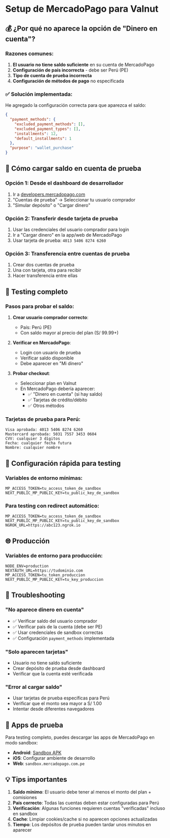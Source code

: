 # Setup de MercadoPago para Valnut

## 💰 ¿Por qué no aparece la opción de "Dinero en cuenta"?

### **Razones comunes:**

1. **El usuario no tiene saldo suficiente** en su cuenta de MercadoPago
2. **Configuración de país incorrecta** - debe ser Perú (PE)
3. **Tipo de cuenta de prueba incorrecta**
4. **Configuración de métodos de pago** no especificada

### **✅ Solución implementada:**

He agregado la configuración correcta para que aparezca el saldo:

```json
{
  "payment_methods": {
    "excluded_payment_methods": [],
    "excluded_payment_types": [],
    "installments": 12,
    "default_installments": 1
  },
  "purpose": "wallet_purchase"
}
```

## 🔧 Cómo cargar saldo en cuenta de prueba

### **Opción 1: Desde el dashboard de desarrollador**
1. Ir a [developers.mercadopago.com](https://developers.mercadopago.com)
2. "Cuentas de prueba" → Seleccionar tu usuario comprador
3. "Simular depósito" o "Cargar dinero"

### **Opción 2: Transferir desde tarjeta de prueba**
1. Usar las credenciales del usuario comprador para login
2. Ir a "Cargar dinero" en la app/web de MercadoPago
3. Usar tarjeta de prueba: `4013 5406 8274 6260`

### **Opción 3: Transferencia entre cuentas de prueba**
1. Crear dos cuentas de prueba
2. Una con tarjeta, otra para recibir
3. Hacer transferencia entre ellas

## 🧪 Testing completo

### **Pasos para probar el saldo:**

1. **Crear usuario comprador correcto**:
   - País: Perú (PE)
   - Con saldo mayor al precio del plan (S/ 99.99+)

2. **Verificar en MercadoPago**:
   - Login con usuario de prueba
   - Verificar saldo disponible
   - Debe aparecer en "Mi dinero"

3. **Probar checkout**:
   - Seleccionar plan en Valnut
   - En MercadoPago debería aparecer:
     - ✅ "Dinero en cuenta" (si hay saldo)
     - ✅ Tarjetas de crédito/débito
     - ✅ Otros métodos

### **Tarjetas de prueba para Perú**:
```
Visa aprobada: 4013 5406 8274 6260
Mastercard aprobada: 5031 7557 3453 0604
CVV: cualquier 3 dígitos
Fecha: cualquier fecha futura
Nombre: cualquier nombre
```

## 🚀 Configuración rápida para testing

### **Variables de entorno mínimas:**
```env
MP_ACCESS_TOKEN=tu_access_token_de_sandbox
NEXT_PUBLIC_MP_PUBLIC_KEY=tu_public_key_de_sandbox
```

### **Para testing con redirect automático:**
```env
MP_ACCESS_TOKEN=tu_access_token_de_sandbox
NEXT_PUBLIC_MP_PUBLIC_KEY=tu_public_key_de_sandbox
NGROK_URL=https://abc123.ngrok.io
```

## 🌐 Producción

### **Variables de entorno para producción:**
```env
NODE_ENV=production
NEXTAUTH_URL=https://tudominio.com
MP_ACCESS_TOKEN=tu_token_produccion
NEXT_PUBLIC_MP_PUBLIC_KEY=tu_key_produccion
```

## 🐛 Troubleshooting

### **"No aparece dinero en cuenta"**
- ✅ Verificar saldo del usuario comprador
- ✅ Verificar país de la cuenta (debe ser PE)
- ✅ Usar credenciales de sandbox correctas
- ✅ Configuración `payment_methods` implementada

### **"Solo aparecen tarjetas"**
- Usuario no tiene saldo suficiente
- Crear depósito de prueba desde dashboard
- Verificar que la cuenta esté verificada

### **"Error al cargar saldo"**
- Usar tarjetas de prueba específicas para Perú
- Verificar que el monto sea mayor a S/ 1.00
- Intentar desde diferentes navegadores

## 📱 Apps de prueba

Para testing completo, puedes descargar las apps de MercadoPago en modo sandbox:
- **Android**: [Sandbox APK](https://developers.mercadopago.com)
- **iOS**: Configurar ambiente de desarrollo
- **Web**: `sandbox.mercadopago.com.pe`

## 💡 Tips importantes

1. **Saldo mínimo**: El usuario debe tener al menos el monto del plan + comisiones
2. **País correcto**: Todas las cuentas deben estar configuradas para Perú
3. **Verificación**: Algunas funciones requieren cuentas "verificadas" incluso en sandbox
4. **Cache**: Limpiar cookies/cache si no aparecen opciones actualizadas
5. **Tiempo**: Los depósitos de prueba pueden tardar unos minutos en aparecer
